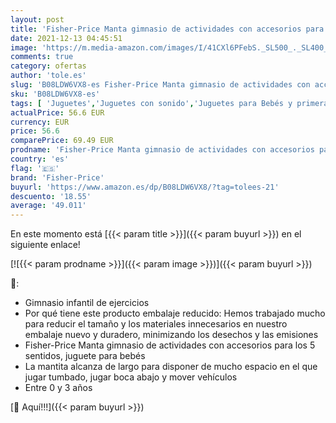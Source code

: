 ```yaml
---
layout: post
title: 'Fisher-Price Manta gimnasio de actividades con accesorios para los 5 sentidos  juguete para bebés  Mattel HBB74   Embalaje sostenible'
date: 2021-12-13 04:45:51
image: 'https://m.media-amazon.com/images/I/41CXl6PFebS._SL500_._SL400_.jpg'
comments: true
category: ofertas
author: 'tole.es'
slug: 'B08LDW6VX8-es Fisher-Price Manta gimnasio de actividades con accesorios...'
sku: 'B08LDW6VX8-es'
tags: [ 'Juguetes','Juguetes con sonido','Juguetes para Bebés y primera infancia','Juguetes y juegos','bebés','fisher-price', ]
actualPrice: 56.6 EUR
currency: EUR
price: 56.6
comparePrice: 69.49 EUR
prodname: 'Fisher-Price Manta gimnasio de actividades con accesorios para los 5 sentidos  juguete para bebés  Mattel HBB74   Embalaje sostenible'
country: 'es'
flag: '🇪🇸'
brand: 'Fisher-Price'
buyurl: 'https://www.amazon.es/dp/B08LDW6VX8/?tag=tolees-21'
descuento: '18.55'
average: '49.011'
---
```


En este momento está [{{< param title >}}]({{< param buyurl >}}) en el siguiente enlace!

[![{{< param prodname >}}]({{< param image >}})]({{< param buyurl >}})

🔎:

- Gimnasio infantil de ejercicios
- Por qué tiene este producto embalaje reducido: Hemos trabajado mucho para reducir el tamaño y los materiales innecesarios en nuestro embalaje nuevo y duradero, minimizando los desechos y las emisiones
- Fisher-Price Manta gimnasio de actividades con accesorios para los 5 sentidos, juguete para bebés
- La mantita alcanza de largo para disponer de mucho espacio en el que jugar tumbado, jugar boca abajo y mover vehículos
- Entre 0 y 3 años

[🛒 Aquí!!!]({{< param buyurl >}})
